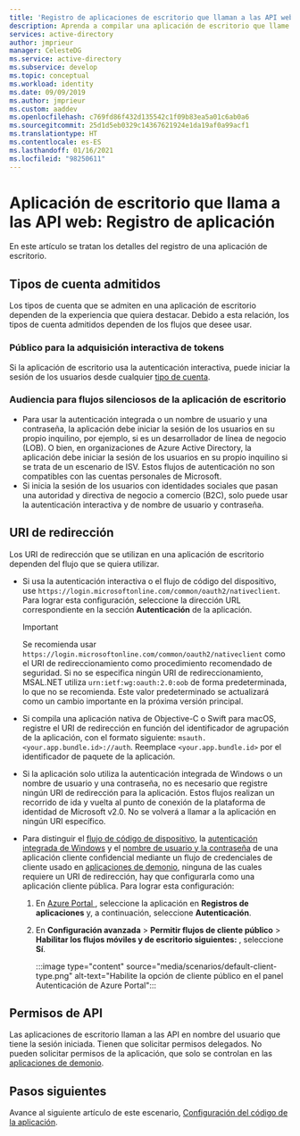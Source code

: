 ```yaml
---
title: 'Registro de aplicaciones de escritorio que llaman a las API web: Plataforma de identidad de Microsoft | Azure'
description: Aprenda a compilar una aplicación de escritorio que llame a las API web (registro de aplicaciones).
services: active-directory
author: jmprieur
manager: CelesteDG
ms.service: active-directory
ms.subservice: develop
ms.topic: conceptual
ms.workload: identity
ms.date: 09/09/2019
ms.author: jmprieur
ms.custom: aaddev
ms.openlocfilehash: c769fd86f432d135542c1f09b83ea5a01c6ab0a6
ms.sourcegitcommit: 25d1d5eb0329c14367621924e1da19af0a99acf1
ms.translationtype: HT
ms.contentlocale: es-ES
ms.lasthandoff: 01/16/2021
ms.locfileid: "98250611"
---
```

# <a name="desktop-app-that-calls-web-apis-app-registration"></a>Aplicación de escritorio que llama a las API web: Registro de aplicación

En este artículo se tratan los detalles del registro de una aplicación de escritorio.

## <a name="supported-account-types"></a>Tipos de cuenta admitidos

Los tipos de cuenta que se admiten en una aplicación de escritorio dependen de la experiencia que quiera destacar. Debido a esta relación, los tipos de cuenta admitidos dependen de los flujos que desee usar.

### <a name="audience-for-interactive-token-acquisition"></a>Público para la adquisición interactiva de tokens

Si la aplicación de escritorio usa la autenticación interactiva, puede iniciar la sesión de los usuarios desde cualquier [tipo de cuenta](quickstart-register-app.md).

### <a name="audience-for-desktop-app-silent-flows"></a>Audiencia para flujos silenciosos de la aplicación de escritorio

- Para usar la autenticación integrada o un nombre de usuario y una contraseña, la aplicación debe iniciar la sesión de los usuarios en su propio inquilino, por ejemplo, si es un desarrollador de línea de negocio (LOB). O bien, en organizaciones de Azure Active Directory, la aplicación debe iniciar la sesión de los usuarios en su propio inquilino si se trata de un escenario de ISV. Estos flujos de autenticación no son compatibles con las cuentas personales de Microsoft.
- Si inicia la sesión de los usuarios con identidades sociales que pasan una autoridad y directiva de negocio a comercio (B2C), solo puede usar la autenticación interactiva y de nombre de usuario y contraseña.

## <a name="redirect-uris"></a>URI de redirección

Los URI de redirección que se utilizan en una aplicación de escritorio dependen del flujo que se quiera utilizar.

- Si usa la autenticación interactiva o el flujo de código del dispositivo, use `https://login.microsoftonline.com/common/oauth2/nativeclient`. Para lograr esta configuración, seleccione la dirección URL correspondiente en la sección **Autenticación** de la aplicación.

  > [!IMPORTANT]
  > Se recomienda usar `https://login.microsoftonline.com/common/oauth2/nativeclient` como el URI de redireccionamiento como procedimiento recomendado de seguridad.  Si no se especifica ningún URI de redireccionamiento, MSAL.NET utiliza `urn:ietf:wg:oauth:2.0:oob` de forma predeterminada, lo que no se recomienda.  Este valor predeterminado se actualizará como un cambio importante en la próxima versión principal.

- Si compila una aplicación nativa de Objective-C o Swift para macOS, registre el URI de redirección en función del identificador de agrupación de la aplicación, con el formato siguiente: `msauth.<your.app.bundle.id>://auth`. Reemplace `<your.app.bundle.id>` por el identificador de paquete de la aplicación.
- Si la aplicación solo utiliza la autenticación integrada de Windows o un nombre de usuario y una contraseña, no es necesario que registre ningún URI de redirección para la aplicación. Estos flujos realizan un recorrido de ida y vuelta al punto de conexión de la plataforma de identidad de Microsoft v2.0. No se volverá a llamar a la aplicación en ningún URI específico.
- Para distinguir el [flujo de código de dispositivo](scenario-desktop-acquire-token.md#device-code-flow), la [autenticación integrada de Windows](scenario-desktop-acquire-token.md#integrated-windows-authentication) y el [nombre de usuario y la contraseña](scenario-desktop-acquire-token.md#username-and-password) de una aplicación cliente confidencial mediante un flujo de credenciales de cliente usado en [aplicaciones de demonio](scenario-daemon-overview.md), ninguna de las cuales requiere un URI de redirección, hay que configurarla como una aplicación cliente pública. Para lograr esta configuración:

    1. En <a href="https://portal.azure.com/" target="_blank">Azure Portal <span class="docon docon-navigate-external x-hidden-focus"></span></a>, seleccione la aplicación en **Registros de aplicaciones** y, a continuación, seleccione **Autenticación**.
    1. En **Configuración avanzada** > **Permitir flujos de cliente público** > **Habilitar los flujos móviles y de escritorio siguientes:** , seleccione **Sí**.

        :::image type="content" source="media/scenarios/default-client-type.png" alt-text="Habilite la opción de cliente público en el panel Autenticación de Azure Portal":::

## <a name="api-permissions"></a>Permisos de API

Las aplicaciones de escritorio llaman a las API en nombre del usuario que tiene la sesión iniciada. Tienen que solicitar permisos delegados. No pueden solicitar permisos de la aplicación, que solo se controlan en las [aplicaciones de demonio](scenario-daemon-overview.md).

## <a name="next-steps"></a>Pasos siguientes

Avance al siguiente artículo de este escenario, [Configuración del código de la aplicación](scenario-desktop-app-configuration.md).

